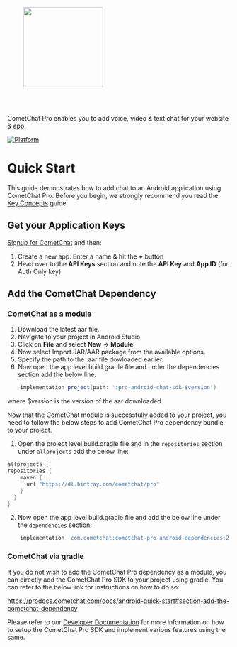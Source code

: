 <div style="width:100%">
<div style="width:100%">
	<div style="width:50%; display:inline-block">
		<p align="center">
		<img style="text-align:center" width="180" height="180" alt="" src="https://raw.githubusercontent.com/cometchat-pro/ios-swift-chat-app/master/Screenshots/CometChat%20Logo.png">	
		</p>	
	</div>	
</div>
</br>
</br>
</div>

CometChat Pro enables you to add voice, video & text chat for your website & app.

[![Platform](https://img.shields.io/badge/Platform-Android-brightgreen)](#)


# Quick Start

This guide demonstrates how to add chat to an Android application using CometChat Pro. Before you begin, we strongly recommend you read the <a href="https://prodocs.cometchat.com/docs/concepts" target="_blank">Key Concepts</a> guide.

## Get your Application Keys

<a href="https://app.cometchat.io" target="_blank">Signup for CometChat</a> and then:

1. Create a new app: Enter a name & hit the **+** button
2. Head over to the **API Keys** section and note the **API Key** and **App ID** (for Auth Only key)

## Add the CometChat Dependency

### CometChat as a module
1. Download the latest aar file.
2. Navigate to your project in Android Studio.
3. Click on **File** and select **New** -> **Module**
4. Now select Import.JAR/AAR package from the available options.
5. Specify the path to the .aar file dowloaded earlier.
6. Now open the app level build.gradle file and under the dependencies section add the below line:
```groovy
	implementation project(path: ':pro-android-chat-sdk-$version')
```
where $version is the version of the aar downloaded.

Now that the CometChat module is successfully added to your project, you need to follow the below steps to add CometChat Pro dependency bundle to your project.
1. Open the project level build.gradle file and in the `repositories` section under `allprojects` add the below line:
``` groovy
allprojects {
repositories {
    maven {
      url "https://dl.bintray.com/cometchat/pro"
    }
  }
}
```
2. Now open the app level build.gradle file and add the below line under the `dependencies` section:
``` groovy
	implementation 'com.cometchat:cometchat-pro-android-dependencies:2.1.6'
```

### CometChat via gradle
If you do not wish to add the CometChat Pro dependency as a module, you can directly add the CometChat Pro SDK to your project using gradle. You can refer to the below link for instructions on how to do so:

https://prodocs.cometchat.com/docs/android-quick-start#section-add-the-cometchat-dependency

Please refer to our [Developer Documentation](https://prodocs.cometchat.com/docs/android-quick-start) for more information on how to setup the CometChat Pro SDK and implement various features using the same.
